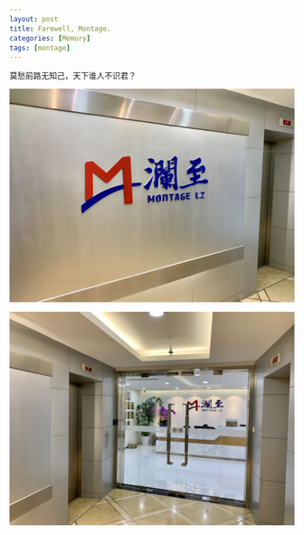 ```yaml
---
layout: post
title: Farewell, Montage.
categories: [Memory]
tags: [montage]
---
```


莫愁前路无知己，天下谁人不识君？

![farewellmontage](/images/farewell-montage.jpg)

![farewellmontage2](/images/farewell-montage-2.jpg)

